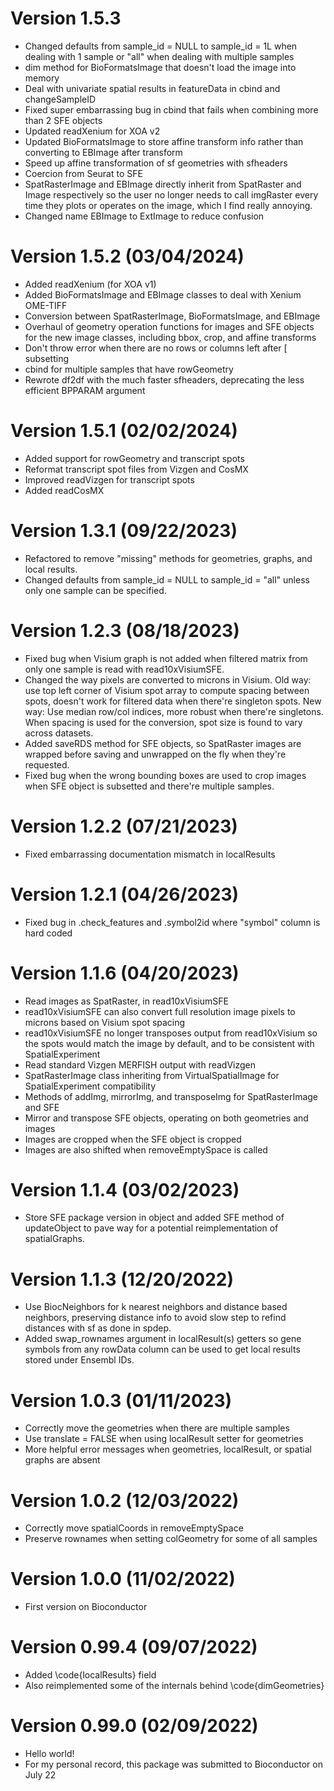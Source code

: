 # Version 1.5.3
* Changed defaults from sample_id = NULL to sample_id = 1L when dealing with 1 sample or "all" when dealing with multiple samples
* dim method for BioFormatsImage that doesn't load the image into memory
* Deal with univariate spatial results in featureData in cbind and changeSampleID
* Fixed super embarrassing bug in cbind that fails when combining more than 2 SFE objects
* Updated readXenium for XOA v2
* Updated BioFormatsImage to store affine transform info rather than converting to EBImage after transform
* Speed up affine transformation of sf geometries with sfheaders
* Coercion from Seurat to SFE
* SpatRasterImage and EBImage directly inherit from SpatRaster and Image respectively so the user no longer needs to call imgRaster every time they plots or operates on the image, which I find really annoying.
* Changed name EBImage to ExtImage to reduce confusion

# Version 1.5.2 (03/04/2024)
* Added readXenium (for XOA v1)
* Added BioFormatsImage and EBImage classes to deal with Xenium OME-TIFF
* Conversion between SpatRasterImage, BioFormatsImage, and EBImage
* Overhaul of geometry operation functions for images and SFE objects for the new image classes, including bbox, crop, and affine transforms
* Don't throw error when there are no rows or columns left after [ subsetting
* cbind for multiple samples that have rowGeometry
* Rewrote df2df with the much faster sfheaders, deprecating the less efficient BPPARAM argument

# Version 1.5.1 (02/02/2024)
* Added support for rowGeometry and transcript spots
* Reformat transcript spot files from Vizgen and CosMX
* Improved readVizgen for transcript spots
* Added readCosMX

# Version 1.3.1 (09/22/2023)
* Refactored to remove "missing" methods for geometries, graphs, and local results.
* Changed defaults from sample_id = NULL to sample_id = "all" unless only one sample can be specified.

# Version 1.2.3 (08/18/2023)
* Fixed bug when Visium graph is not added when filtered matrix from only one sample is read with read10xVisiumSFE.
* Changed the way pixels are converted to microns in Visium. Old way: use top left corner of Visium spot array to compute spacing between spots, doesn't work for filtered data when there're singleton spots. New way: Use median row/col indices, more robust when there're singletons. When spacing is used for the conversion, spot size is found to vary across datasets.
* Added saveRDS method for SFE objects, so SpatRaster images are wrapped before saving and unwrapped on the fly when they're requested.
* Fixed bug when the wrong bounding boxes are used to crop images when SFE object is subsetted and there're multiple samples.

# Version 1.2.2 (07/21/2023)
* Fixed embarrassing documentation mismatch in localResults

# Version 1.2.1 (04/26/2023)
* Fixed bug in .check_features and .symbol2id where "symbol" column is hard coded

# Version 1.1.6 (04/20/2023)
* Read images as SpatRaster, in read10xVisiumSFE
* read10xVisiumSFE can also convert full resolution image pixels to microns based
on Visium spot spacing
* read10xVisiumSFE no longer transposes output from read10xVisium so the spots
would match the image by default, and to be consistent with SpatialExperiment
* Read standard Vizgen MERFISH output with readVizgen
* SpatRasterImage class inheriting from VirtualSpatialImage for SpatialExperiment compatibility
* Methods of addImg, mirrorImg, and transposeImg for SpatRasterImage and SFE
* Mirror and transpose SFE objects, operating on both geometries and images
* Images are cropped when the SFE object is cropped
* Images are also shifted when removeEmptySpace is called

# Version 1.1.4 (03/02/2023)
* Store SFE package version in object and added SFE method of updateObject to pave way for a potential reimplementation of spatialGraphs.

# Version 1.1.3 (12/20/2022)
* Use BiocNeighbors for k nearest neighbors and distance based neighbors, preserving distance info to avoid slow step to refind distances with sf as done in spdep.
* Added swap_rownames argument in localResult(s) getters so gene symbols from any rowData column can be used to get local results stored under Ensembl IDs.

# Version 1.0.3 (01/11/2023)
* Correctly move the geometries when there are multiple samples
* Use translate = FALSE when using localResult setter for geometries
* More helpful error messages when geometries, localResult, or spatial graphs are absent

# Version 1.0.2 (12/03/2022)
* Correctly move spatialCoords in removeEmptySpace
* Preserve rownames when setting colGeometry for some of all samples

# Version 1.0.0 (11/02/2022)
* First version on Bioconductor

# Version 0.99.4 (09/07/2022)

* Added \code{localResults} field
* Also reimplemented some of the internals behind \code{dimGeometries}

# Version 0.99.0 (02/09/2022)

* Hello world!
* For my personal record, this package was submitted to Bioconductor on July 22
